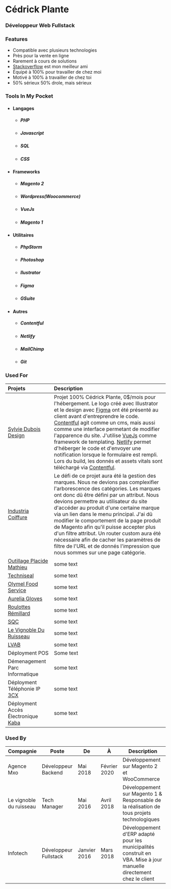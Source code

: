 # Cédrick Plante
### Développeur Web Fullstack
### Features
- Compatible avec plusieurs technologies
- Près pour la vente en ligne
- Rarement à cours de solutions
- [Stackoverflow](https://stackoverflow.com/ "stackoverflow") est mon meilleur ami
- Équipé à 100% pour travailler de chez moi
- Motivé à 100% à travailler de chez toi
- 50% sérieux 50% drole, mais sérieux

### Tools In My Pocket
+ #### Langages
	+ ##### PHP
	+ ##### Javascript
	+ ##### SQL
	+ ##### CSS
+ #### Frameworks
	+ ##### Magento 2
	+ ##### Wordpress(Woocommerce)
	+ ##### VueJs
	+ ##### Magento 1
+ #### Utilitaires
	+ ##### PhpStorm
	+ ##### Photoshop
	+ ##### Ilustrator
	+ ##### Figma
	+ ##### GSuite
+ #### Autres
	+ ##### Contentful
	+ ##### Netlify
	+ ##### MailChimp 
	+ ##### Git
	
### Used For
| Projets | Description |
| :------------ | :------------ |
| [Sylvie Dubois Design](https://sylviedubois.design/) | Projet 100% Cédrick Plante, 0$/mois pour l'hébergement. Le logo créé avec Illustrator et le design avec [Figma](https://www.figma.com/) ont été présenté au client avant d'entreprendre le code. [Contentful](https://www.contentful.com/) agit comme un cms, mais aussi comme une interface permetant de modifier l'apparence du site. J'utilise [VueJs](https://vuejs.org/) comme framework de templating. [Netlify](https://www.netlify.com/) permet d'héberger le code et d'envoyer une notification lorsque le formulaire est rempli. Lors du build, les donnés et assets vitals sont téléchargé via [Contentful](https://www.contentful.com/).
| [Industria Coiffure](https://www.industriacoiffure.ca/) |   Le défi de ce projet aura été la gestion des marques.  Nous ne devions pas complexifier l'arborescence des catégories. Les marques ont donc dû être défini par un attribut. Nous devions permettre au utilisateur du site d'accéder au produit d'une certaine marque via un lien dans le menu principal.  J'ai dû modifier le comportement de la page produit de Magento afin qu'il puisse accepter plus d'un filtre attribut.  Un router custom aura été nécessaire afin de cacher les paramètres de filtre de l'URL et de donnés l'impression que nous sommes sur une page catégorie. |
| [Outillage Placide Mathieu](https://placide.com/) |  some text  |
| [Techniseal](https://techniseal.com/) |  some text  |
| [Olymel Food Service](https://olymelfoodservice.com/fr/) |  some text  |
| [Aurelia Gloves](https://aureliaglovescanada.com/) |  some text  |
| [Roulottes Rémillard](https://roulottesremillard.com/) |  some text  |
| [SQC](https://www.sqc.ca/) |  some text  |
| [Le Vignoble Du Ruisseau](https://www.levignobleduruisseau.com/) |  some text  |
| [LVAB](http://lvab.ca/) |  some text  |
| Déployment POS |  Some text |
| Démenagement Parc Informatique |  some text  |
| Déployment Téléphonie IP [3CX](https://www.3cx.com/) |  some text  |
| Déployment Accès Électronique [Kaba](https://www.dormakaba.com/) |  some text  |


### Used By
|  Compagnie  |  Poste  |  De  |  À  |  Description  |
| ------------ | ------------ | ------------ | ------------ | ------------ |
| Agence Mxo | Développeur Backend |Mai 2018 | Février 2020 | Développement sur Magento 2 et WooCommerce |
| Le vignoble du ruisseau | Tech Manager  | Mai 2016 | Avril 2018 | Développement sur Magento 1 & Responsable de la réalisation de tous projets technologiques |
| Infotech | Développeur Fullstack | Janvier 2016 | Mars 2018 | Développement d'ERP adapté pour les municipalités construit en VBA. Mise à jour manuelle directement chez le client |
